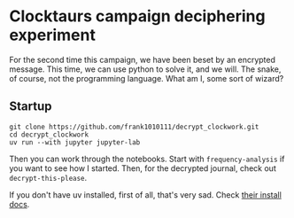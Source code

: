 # Clocktaurs campaign deciphering experiment

For the second time this campaign, we have been beset by an encrypted message. This time, we can use python to solve it, and we will. The snake, of course, not the programming language. What am I, some sort of wizard?

## Startup

```
git clone https://github.com/frank1010111/decrypt_clockwork.git
cd decrypt_clockwork
uv run --with jupyter jupyter-lab
```

Then you can work through the notebooks. Start with `frequency-analysis` if you want to see how I started. Then, for the decrypted journal, check out `decrypt-this-please`.

If you don't have uv installed, first of all, that's very sad. Check [their install docs](https://docs.astral.sh/uv/getting-started/installation/).
